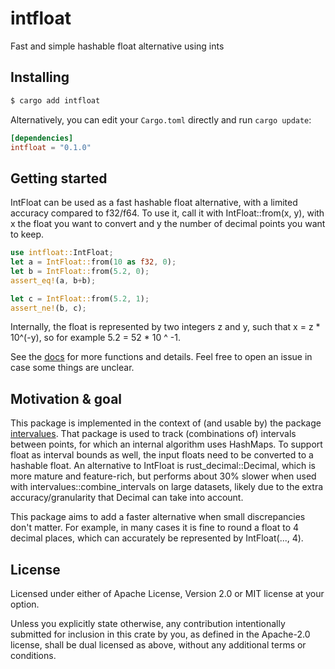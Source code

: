# intfloat
Fast and simple hashable float alternative using ints

## Installing

```sh
$ cargo add intfloat
```

Alternatively, you can edit your `Cargo.toml` directly and run `cargo update`:

```toml
[dependencies]
intfloat = "0.1.0"
```

## Getting started

IntFloat can be used as a fast hashable float alternative, with a limited accuracy compared to f32/f64. To use it, call
it with IntFloat::from(x, y), with x the float you want to convert and y the number of decimal points you want to keep.

```rust
use intfloat::IntFloat;
let a = IntFloat::from(10 as f32, 0);
let b = IntFloat::from(5.2, 0);
assert_eq!(a, b+b);

let c = IntFloat::from(5.2, 1);
assert_ne!(b, c);
```

Internally, the float is represented by two integers z and y, such that x = z * 10^(-y), so for example 
5.2 = 52 * 10 ^ -1. 

See the [docs](https://docs.rs/intervalues/) for more functions and details. Feel free to open an issue in case some
things are unclear.

## Motivation & goal
This package is implemented in the context of (and usable by) the package 
[intervalues](https://crates.io/crates/intervalues/). That package is used to track (combinations of) intervals between
points, for which an internal algorithm uses HashMaps. To support float as interval bounds as well, the input floats
need to be converted to a hashable float. An alternative to IntFloat is rust_decimal::Decimal, which is more mature
and feature-rich, but performs about 30% slower when used with intervalues::combine_intervals on large datasets, likely
due to the extra accuracy/granularity that Decimal can take into account.

This package aims to add a faster alternative when small discrepancies don't matter. For example, in many cases it is
fine to round a float to 4 decimal places, which can accurately be represented by IntFloat(..., 4).

## License
Licensed under either of Apache License, Version 2.0 or MIT license at your option.

Unless you explicitly state otherwise, any contribution intentionally submitted for inclusion in this crate by you, as 
defined in the Apache-2.0 license, shall be dual licensed as above, without any additional terms or conditions. 